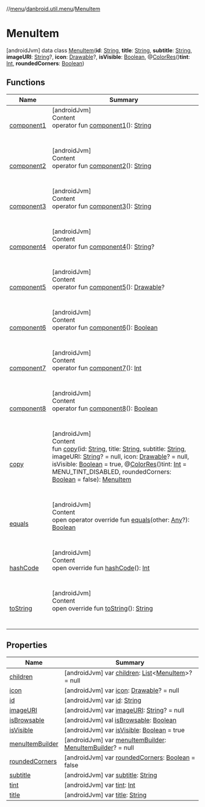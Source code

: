 //[menu](../../index.md)/[danbroid.util.menu](../index.md)/[MenuItem](index.md)



# MenuItem  
 [androidJvm] data class [MenuItem](index.md)(**id**: [String](https://kotlinlang.org/api/latest/jvm/stdlib/kotlin/-string/index.html), **title**: [String](https://kotlinlang.org/api/latest/jvm/stdlib/kotlin/-string/index.html), **subtitle**: [String](https://kotlinlang.org/api/latest/jvm/stdlib/kotlin/-string/index.html), **imageURI**: [String](https://kotlinlang.org/api/latest/jvm/stdlib/kotlin/-string/index.html)?, **icon**: [Drawable](https://developer.android.com/reference/kotlin/android/graphics/drawable/Drawable.html)?, **isVisible**: [Boolean](https://kotlinlang.org/api/latest/jvm/stdlib/kotlin/-boolean/index.html), @[ColorRes](https://developer.android.com/reference/kotlin/androidx/annotation/ColorRes.html)()**tint**: [Int](https://kotlinlang.org/api/latest/jvm/stdlib/kotlin/-int/index.html), **roundedCorners**: [Boolean](https://kotlinlang.org/api/latest/jvm/stdlib/kotlin/-boolean/index.html))   


## Functions  
  
|  Name|  Summary| 
|---|---|
| <a name="danbroid.util.menu/MenuItem/component1/#/PointingToDeclaration/"></a>[component1](component1.md)| <a name="danbroid.util.menu/MenuItem/component1/#/PointingToDeclaration/"></a>[androidJvm]  <br>Content  <br>operator fun [component1](component1.md)(): [String](https://kotlinlang.org/api/latest/jvm/stdlib/kotlin/-string/index.html)  <br><br><br>
| <a name="danbroid.util.menu/MenuItem/component2/#/PointingToDeclaration/"></a>[component2](component2.md)| <a name="danbroid.util.menu/MenuItem/component2/#/PointingToDeclaration/"></a>[androidJvm]  <br>Content  <br>operator fun [component2](component2.md)(): [String](https://kotlinlang.org/api/latest/jvm/stdlib/kotlin/-string/index.html)  <br><br><br>
| <a name="danbroid.util.menu/MenuItem/component3/#/PointingToDeclaration/"></a>[component3](component3.md)| <a name="danbroid.util.menu/MenuItem/component3/#/PointingToDeclaration/"></a>[androidJvm]  <br>Content  <br>operator fun [component3](component3.md)(): [String](https://kotlinlang.org/api/latest/jvm/stdlib/kotlin/-string/index.html)  <br><br><br>
| <a name="danbroid.util.menu/MenuItem/component4/#/PointingToDeclaration/"></a>[component4](component4.md)| <a name="danbroid.util.menu/MenuItem/component4/#/PointingToDeclaration/"></a>[androidJvm]  <br>Content  <br>operator fun [component4](component4.md)(): [String](https://kotlinlang.org/api/latest/jvm/stdlib/kotlin/-string/index.html)?  <br><br><br>
| <a name="danbroid.util.menu/MenuItem/component5/#/PointingToDeclaration/"></a>[component5](component5.md)| <a name="danbroid.util.menu/MenuItem/component5/#/PointingToDeclaration/"></a>[androidJvm]  <br>Content  <br>operator fun [component5](component5.md)(): [Drawable](https://developer.android.com/reference/kotlin/android/graphics/drawable/Drawable.html)?  <br><br><br>
| <a name="danbroid.util.menu/MenuItem/component6/#/PointingToDeclaration/"></a>[component6](component6.md)| <a name="danbroid.util.menu/MenuItem/component6/#/PointingToDeclaration/"></a>[androidJvm]  <br>Content  <br>operator fun [component6](component6.md)(): [Boolean](https://kotlinlang.org/api/latest/jvm/stdlib/kotlin/-boolean/index.html)  <br><br><br>
| <a name="danbroid.util.menu/MenuItem/component7/#/PointingToDeclaration/"></a>[component7](component7.md)| <a name="danbroid.util.menu/MenuItem/component7/#/PointingToDeclaration/"></a>[androidJvm]  <br>Content  <br>operator fun [component7](component7.md)(): [Int](https://kotlinlang.org/api/latest/jvm/stdlib/kotlin/-int/index.html)  <br><br><br>
| <a name="danbroid.util.menu/MenuItem/component8/#/PointingToDeclaration/"></a>[component8](component8.md)| <a name="danbroid.util.menu/MenuItem/component8/#/PointingToDeclaration/"></a>[androidJvm]  <br>Content  <br>operator fun [component8](component8.md)(): [Boolean](https://kotlinlang.org/api/latest/jvm/stdlib/kotlin/-boolean/index.html)  <br><br><br>
| <a name="danbroid.util.menu/MenuItem/copy/#kotlin.String#kotlin.String#kotlin.String#kotlin.String?#android.graphics.drawable.Drawable?#kotlin.Boolean#kotlin.Int#kotlin.Boolean/PointingToDeclaration/"></a>[copy](copy.md)| <a name="danbroid.util.menu/MenuItem/copy/#kotlin.String#kotlin.String#kotlin.String#kotlin.String?#android.graphics.drawable.Drawable?#kotlin.Boolean#kotlin.Int#kotlin.Boolean/PointingToDeclaration/"></a>[androidJvm]  <br>Content  <br>fun [copy](copy.md)(id: [String](https://kotlinlang.org/api/latest/jvm/stdlib/kotlin/-string/index.html), title: [String](https://kotlinlang.org/api/latest/jvm/stdlib/kotlin/-string/index.html), subtitle: [String](https://kotlinlang.org/api/latest/jvm/stdlib/kotlin/-string/index.html), imageURI: [String](https://kotlinlang.org/api/latest/jvm/stdlib/kotlin/-string/index.html)? = null, icon: [Drawable](https://developer.android.com/reference/kotlin/android/graphics/drawable/Drawable.html)? = null, isVisible: [Boolean](https://kotlinlang.org/api/latest/jvm/stdlib/kotlin/-boolean/index.html) = true, @[ColorRes](https://developer.android.com/reference/kotlin/androidx/annotation/ColorRes.html)()tint: [Int](https://kotlinlang.org/api/latest/jvm/stdlib/kotlin/-int/index.html) = MENU_TINT_DISABLED, roundedCorners: [Boolean](https://kotlinlang.org/api/latest/jvm/stdlib/kotlin/-boolean/index.html) = false): [MenuItem](index.md)  <br><br><br>
| <a name="kotlin/Any/equals/#kotlin.Any?/PointingToDeclaration/"></a>[equals](../../danbroid.util.menu.ui/-menu-item-diff-callback/index.md#%5Bkotlin%2FAny%2Fequals%2F%23kotlin.Any%3F%2FPointingToDeclaration%2F%5D%2FFunctions%2F-691844583)| <a name="kotlin/Any/equals/#kotlin.Any?/PointingToDeclaration/"></a>[androidJvm]  <br>Content  <br>open operator override fun [equals](../../danbroid.util.menu.ui/-menu-item-diff-callback/index.md#%5Bkotlin%2FAny%2Fequals%2F%23kotlin.Any%3F%2FPointingToDeclaration%2F%5D%2FFunctions%2F-691844583)(other: [Any](https://kotlinlang.org/api/latest/jvm/stdlib/kotlin/-any/index.html)?): [Boolean](https://kotlinlang.org/api/latest/jvm/stdlib/kotlin/-boolean/index.html)  <br><br><br>
| <a name="kotlin/Any/hashCode/#/PointingToDeclaration/"></a>[hashCode](../../danbroid.util.menu.ui/-menu-item-diff-callback/index.md#%5Bkotlin%2FAny%2FhashCode%2F%23%2FPointingToDeclaration%2F%5D%2FFunctions%2F-691844583)| <a name="kotlin/Any/hashCode/#/PointingToDeclaration/"></a>[androidJvm]  <br>Content  <br>open override fun [hashCode](../../danbroid.util.menu.ui/-menu-item-diff-callback/index.md#%5Bkotlin%2FAny%2FhashCode%2F%23%2FPointingToDeclaration%2F%5D%2FFunctions%2F-691844583)(): [Int](https://kotlinlang.org/api/latest/jvm/stdlib/kotlin/-int/index.html)  <br><br><br>
| <a name="kotlin/Any/toString/#/PointingToDeclaration/"></a>[toString](../../danbroid.util.menu.ui/-menu-item-diff-callback/index.md#%5Bkotlin%2FAny%2FtoString%2F%23%2FPointingToDeclaration%2F%5D%2FFunctions%2F-691844583)| <a name="kotlin/Any/toString/#/PointingToDeclaration/"></a>[androidJvm]  <br>Content  <br>open override fun [toString](../../danbroid.util.menu.ui/-menu-item-diff-callback/index.md#%5Bkotlin%2FAny%2FtoString%2F%23%2FPointingToDeclaration%2F%5D%2FFunctions%2F-691844583)(): [String](https://kotlinlang.org/api/latest/jvm/stdlib/kotlin/-string/index.html)  <br><br><br>


## Properties  
  
|  Name|  Summary| 
|---|---|
| <a name="danbroid.util.menu/MenuItem/children/#/PointingToDeclaration/"></a>[children](children.md)| <a name="danbroid.util.menu/MenuItem/children/#/PointingToDeclaration/"></a> [androidJvm] var [children](children.md): [List](https://kotlinlang.org/api/latest/jvm/stdlib/kotlin.collections/-list/index.html)<[MenuItem](index.md)>? = null   <br>
| <a name="danbroid.util.menu/MenuItem/icon/#/PointingToDeclaration/"></a>[icon](icon.md)| <a name="danbroid.util.menu/MenuItem/icon/#/PointingToDeclaration/"></a> [androidJvm] var [icon](icon.md): [Drawable](https://developer.android.com/reference/kotlin/android/graphics/drawable/Drawable.html)? = null   <br>
| <a name="danbroid.util.menu/MenuItem/id/#/PointingToDeclaration/"></a>[id](id.md)| <a name="danbroid.util.menu/MenuItem/id/#/PointingToDeclaration/"></a> [androidJvm] var [id](id.md): [String](https://kotlinlang.org/api/latest/jvm/stdlib/kotlin/-string/index.html)   <br>
| <a name="danbroid.util.menu/MenuItem/imageURI/#/PointingToDeclaration/"></a>[imageURI](image-u-r-i.md)| <a name="danbroid.util.menu/MenuItem/imageURI/#/PointingToDeclaration/"></a> [androidJvm] var [imageURI](image-u-r-i.md): [String](https://kotlinlang.org/api/latest/jvm/stdlib/kotlin/-string/index.html)? = null   <br>
| <a name="danbroid.util.menu/MenuItem/isBrowsable/#/PointingToDeclaration/"></a>[isBrowsable](is-browsable.md)| <a name="danbroid.util.menu/MenuItem/isBrowsable/#/PointingToDeclaration/"></a> [androidJvm] val [isBrowsable](is-browsable.md): [Boolean](https://kotlinlang.org/api/latest/jvm/stdlib/kotlin/-boolean/index.html)   <br>
| <a name="danbroid.util.menu/MenuItem/isVisible/#/PointingToDeclaration/"></a>[isVisible](is-visible.md)| <a name="danbroid.util.menu/MenuItem/isVisible/#/PointingToDeclaration/"></a> [androidJvm] var [isVisible](is-visible.md): [Boolean](https://kotlinlang.org/api/latest/jvm/stdlib/kotlin/-boolean/index.html) = true   <br>
| <a name="danbroid.util.menu/MenuItem/menuItemBuilder/#/PointingToDeclaration/"></a>[menuItemBuilder](menu-item-builder.md)| <a name="danbroid.util.menu/MenuItem/menuItemBuilder/#/PointingToDeclaration/"></a> [androidJvm] var [menuItemBuilder](menu-item-builder.md): [MenuItemBuilder](../-menu-item-builder/index.md)? = null   <br>
| <a name="danbroid.util.menu/MenuItem/roundedCorners/#/PointingToDeclaration/"></a>[roundedCorners](rounded-corners.md)| <a name="danbroid.util.menu/MenuItem/roundedCorners/#/PointingToDeclaration/"></a> [androidJvm] var [roundedCorners](rounded-corners.md): [Boolean](https://kotlinlang.org/api/latest/jvm/stdlib/kotlin/-boolean/index.html) = false   <br>
| <a name="danbroid.util.menu/MenuItem/subtitle/#/PointingToDeclaration/"></a>[subtitle](subtitle.md)| <a name="danbroid.util.menu/MenuItem/subtitle/#/PointingToDeclaration/"></a> [androidJvm] var [subtitle](subtitle.md): [String](https://kotlinlang.org/api/latest/jvm/stdlib/kotlin/-string/index.html)   <br>
| <a name="danbroid.util.menu/MenuItem/tint/#/PointingToDeclaration/"></a>[tint](tint.md)| <a name="danbroid.util.menu/MenuItem/tint/#/PointingToDeclaration/"></a> [androidJvm] var [tint](tint.md): [Int](https://kotlinlang.org/api/latest/jvm/stdlib/kotlin/-int/index.html)   <br>
| <a name="danbroid.util.menu/MenuItem/title/#/PointingToDeclaration/"></a>[title](title.md)| <a name="danbroid.util.menu/MenuItem/title/#/PointingToDeclaration/"></a> [androidJvm] var [title](title.md): [String](https://kotlinlang.org/api/latest/jvm/stdlib/kotlin/-string/index.html)   <br>

